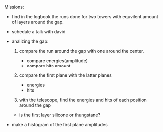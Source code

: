 Missions:

- find in the logbook the runs done for two towers with equvilent amount of layers around the gap.

- schedule a talk with david

- analizing the gap:
    1. compare the run around the gap with one around the center.
        - compare energies(amplitude)
        - compare hits amount

    2. compare the first plane with the latter planes
        - energies
        - hits    

    3. with the telescope, find the energies and hits of each position around the gap

    - is the first layer silicone or thungstane?


- make a histogram of the first plane amplitudes